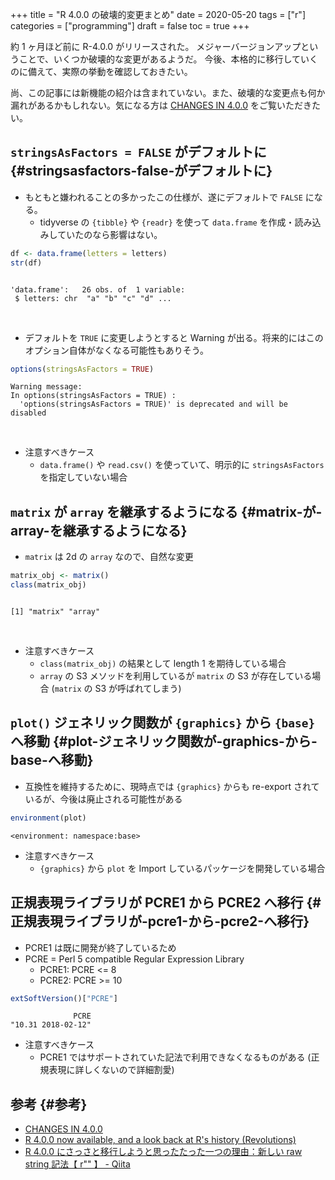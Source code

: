 +++
title = "R 4.0.0 の破壊的変更まとめ"
date = 2020-05-20
tags = ["r"]
categories = ["programming"]
draft = false
toc = true
+++

約 1 ヶ月ほど前に R-4.0.0 がリリースされた。
メジャーバージョンアップということで、いくつか破壊的な変更があるようだ。
今後、本格的に移行していくのに備えて、実際の挙動を確認しておきたい。

尚、この記事には新機能の紹介は含まれていない。また、破壊的な変更点も何か漏れがあるかもしれない。気になる方は [CHANGES IN 4.0.0](https://cran.r-project.org/doc/manuals/r-release/NEWS.html) をご覧いただきたい。


## `stringsAsFactors = FALSE` がデフォルトに {#stringsasfactors-false-がデフォルトに}

-   もともと嫌われることの多かったこの仕様が、遂にデフォルトで `FALSE` になる。
    -   tidyverse の `{tibble}` や `{readr}` を使って `data.frame` を作成・読み込みしていたのなら影響はない。

<!--listend-->

```R
df <- data.frame(letters = letters)
str(df)
```

```text

'data.frame':	26 obs. of  1 variable:
 $ letters: chr  "a" "b" "c" "d" ...
```

<br />

-   デフォルトを `TRUE` に変更しようとすると Warning が出る。将来的にはこのオプション自体がなくなる可能性もありそう。

<!--listend-->

```R
options(stringsAsFactors = TRUE)
```

```text
Warning message:
In options(stringsAsFactors = TRUE) :
  'options(stringsAsFactors = TRUE)' is deprecated and will be disabled
```

<br />

-   注意すべきケース
    -   `data.frame()` や `read.csv()` を使っていて、明示的に `stringsAsFactors` を指定していない場合


## `matrix` が `array` を継承するようになる {#matrix-が-array-を継承するようになる}

-   `matrix` は 2d の `array` なので、自然な変更

<!--listend-->

```R
matrix_obj <- matrix()
class(matrix_obj)
```

```text

[1] "matrix" "array"
```

<br />

-   注意すべきケース
    -   `class(matrix_obj)` の結果として length 1 を期待している場合
    -   `array` の S3 メソッドを利用しているが `matrix` の S3 が存在している場合 (`matrix` の S3 が呼ばれてしまう)


## `plot()` ジェネリック関数が `{graphics}` から `{base}` へ移動 {#plot-ジェネリック関数が-graphics-から-base-へ移動}

-   互換性を維持するために、現時点では `{graphics}` からも re-export されているが、今後は廃止される可能性がある

<!--listend-->

```R
environment(plot)
```

```text
<environment: namespace:base>
```

-   注意すべきケース
    -   `{graphics}` から `plot` を Import しているパッケージを開発している場合


## 正規表現ライブラリが PCRE1 から PCRE2 へ移行 {#正規表現ライブラリが-pcre1-から-pcre2-へ移行}

-   PCRE1 は既に開発が終了しているため
-   PCRE = Perl 5 compatible Regular Expression Library
    -   PCRE1: PCRE <= 8
    -   PCRE2: PCRE >= 10

<!--listend-->

```R
extSoftVersion()["PCRE"]
```

```text
              PCRE
"10.31 2018-02-12"
```

-   注意すべきケース
    -   PCRE1 ではサポートされていた記法で利用できなくなるものがある (正規表現に詳しくないので詳細割愛)


## 参考 {#参考}

-   [CHANGES IN 4.0.0](https://cran.r-project.org/doc/manuals/r-release/NEWS.html)
-   [R 4.0.0 now available, and a look back at R's history (Revolutions)](https://blog.revolutionanalytics.com/2020/04/r-400-is-released.html)
-   [R 4.0.0 にさっさと移行しようと思ったたった一つの理由：新しい raw string 記法【 r"" 】 - Qiita](https://qiita.com/taiyodayo/items/250483de6228eb298c80)
